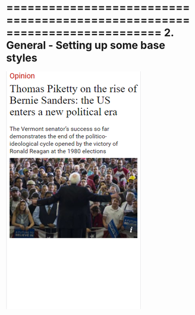 
==========================================================================
      2. General - Setting up some base styles
========================================================================== 

![step-01](./images/piketty.png)

